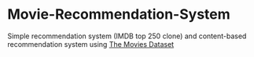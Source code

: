 # Movie-Recommendation-System
Simple recommendation system (IMDB top 250 clone) and content-based recommendation system using [The Movies Dataset](https://www.kaggle.com/rounakbanik/the-movies-dataset)
